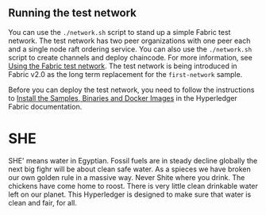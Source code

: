 ## Running the test network

You can use the `./network.sh` script to stand up a simple Fabric test network. The test network has two peer organizations with one peer each and a single node raft ordering service. You can also use the `./network.sh` script to create channels and deploy chaincode. For more information, see [Using the Fabric test network](https://hyperledger-fabric.readthedocs.io/en/latest/test_network.html). The test network is being introduced in Fabric v2.0 as the long term replacement for the `first-network` sample.

Before you can deploy the test network, you need to follow the instructions to [Install the Samples, Binaries and Docker Images](https://hyperledger-fabric.readthedocs.io/en/latest/install.html) in the Hyperledger Fabric documentation.
# SHE
SHE' means water in Egyptian. Fossil fuels are in steady decline globally the next big fighr will be about clean safe water. As a spieces we have broken our own golden rule in a massive way. Never Shite where you drink. The chickens have come home to roost. There is very little clean drinkable water left on our planet. This Hyperledger is designed to make sure that water is clean and fair, for all. 